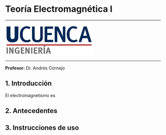 # Teoría Electromagnética I
___
<img src='./docs/logo_U_Cuenca.png' height='100'/>

___
**Profesor:** Dr. Andrés Cornejo

## 1. Introducción

El electromagnetismo es 

## 2. Antecedentes

## 3. Instrucciones de uso